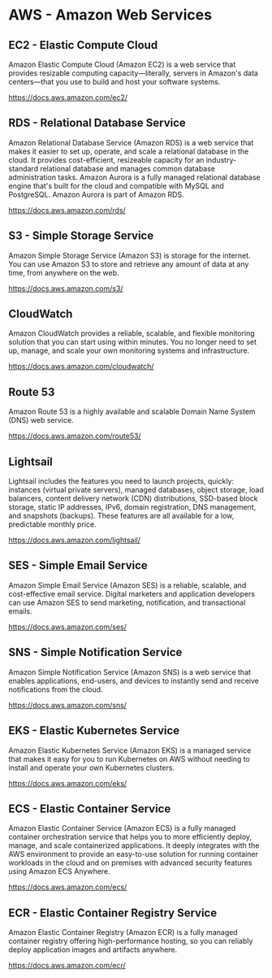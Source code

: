 # AWS - Amazon Web Services

## EC2 - Elastic Compute Cloud

Amazon Elastic Compute Cloud (Amazon EC2) is a web service that provides resizable computing capacity—literally, servers in Amazon's data centers—that you use to build and host your software systems.

https://docs.aws.amazon.com/ec2/


## RDS - Relational Database Service

Amazon Relational Database Service (Amazon RDS) is a web service that makes it easier to set up, operate, and scale a relational database in the cloud. It provides cost-efficient, resizeable capacity for an industry-standard relational database and manages common database administration tasks. Amazon Aurora is a fully managed relational database engine that's built for the cloud and compatible with MySQL and PostgreSQL. Amazon Aurora is part of Amazon RDS.

https://docs.aws.amazon.com/rds/


## S3 - Simple Storage Service

Amazon Simple Storage Service (Amazon S3) is storage for the internet. You can use Amazon S3 to store and retrieve any amount of data at any time, from anywhere on the web.

https://docs.aws.amazon.com/s3/

## CloudWatch

Amazon CloudWatch provides a reliable, scalable, and flexible monitoring solution that you can start using within minutes. You no longer need to set up, manage, and scale your own monitoring systems and infrastructure.

https://docs.aws.amazon.com/cloudwatch/


## Route 53

Amazon Route 53 is a highly available and scalable Domain Name System (DNS) web service.

https://docs.aws.amazon.com/route53/

## Lightsail

Lightsail includes the features you need to launch projects, quickly: instances (virtual private servers), managed databases, object storage, load balancers, content delivery network (CDN) distributions, SSD-based block storage, static IP addresses, IPv6, domain registration, DNS management, and snapshots (backups). These features are all available for a low, predictable monthly price.

https://docs.aws.amazon.com/lightsail/


## SES - Simple Email Service

Amazon Simple Email Service (Amazon SES) is a reliable, scalable, and cost-effective email service. Digital marketers and application developers can use Amazon SES to send marketing, notification, and transactional emails.

https://docs.aws.amazon.com/ses/


## SNS - Simple Notification Service

Amazon Simple Notification Service (Amazon SNS) is a web service that enables applications, end-users, and devices to instantly send and receive notifications from the cloud.

https://docs.aws.amazon.com/sns/


## EKS - Elastic Kubernetes Service

Amazon Elastic Kubernetes Service (Amazon EKS) is a managed service that makes it easy for you to run Kubernetes on AWS without needing to install and operate your own Kubernetes clusters.

https://docs.aws.amazon.com/eks/


## ECS - Elastic Container Service

Amazon Elastic Container Service (Amazon ECS) is a fully managed container orchestration service that helps you to more efficiently deploy, manage, and scale containerized applications. It deeply integrates with the AWS environment to provide an easy-to-use solution for running container workloads in the cloud and on premises with advanced security features using Amazon ECS Anywhere.

https://docs.aws.amazon.com/ecs/


## ECR - Elastic Container Registry Service

Amazon Elastic Container Registry (Amazon ECR) is a fully managed container registry offering high-performance hosting, so you can reliably deploy application images and artifacts anywhere.

https://docs.aws.amazon.com/ecr/
